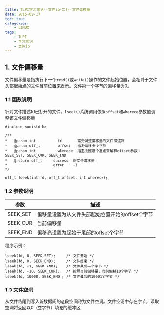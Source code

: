 ```yaml
---
title: TLPI学习笔记--文件io(二)--文件偏移量
date: 2015-09-17
toc: true
categories:
    - LINUX
tags: 
    - TLPI
    - 学习笔记
    - 文件io
---
```


## 1. 文件偏移量
文件偏移量是指执行下一个`read()`或`write()`操作的文件起始位置，会相对于文件头部起始点的文件当前位置来表示。文件第一个字节的偏移量为0。

###  1.1 函数说明
针对文件描述fd已打开的文件，`lseek()`系统调用依照`offset`和`wherece`参数值调整该文件偏移量
```
#include <unistd.h>

/**
*   @param int          fd       需要调整偏移量的文件描述符
*   @param off_t        offset   指定偏移多少字节
*   @param int          wherece  指定按照哪个基点来解释offset参数：SEEK_SET, SEEK_CUR, SEEK_END
*   @return off_t     success  新文件偏移量
*                     error    -1
*/

off_t lseek(int fd, off_t offset, int wherece);
```

### 1.2 参数说明

参数      |     描述                                     |
--------- |--------------------                         |
SEEK_SET  | 偏移量设置为从文件头部起始位置开始的offset个字节 |
SEEK_CUR  | 当前偏移量                                   |
SEEK_END  | 偏移亮设置为起始于尾部的offset个字节            |

程序示例：
```
lseek(fd, 0, SEEK_SET);     /* 文件开始 */
lseek(fd, 0, SEEK_END);     /* 文件结束 */
lseek(fd, -1, SEEK_END);    /* 文件最后一个字节 */
lseek(fd, -10, SEEK_CUR);   /* 按照当前偏移量，向前偏移10个字节 */
lseek(fd, 10000, SEEK_END); /* 文件最后的10001个字节 */
```

### 1.3 文件空洞
从文件结尾到写入新数据间的这段空间称为文件空洞。文件空洞中存在字节，读取空洞将返回以0（空字节）填充的缓冲区

